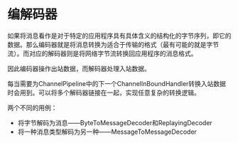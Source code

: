 # 编解码器
如果将消息看作是对于特定的应用程序具有具体含义的结构化的字节序列，即它的数据。那么编码器就是将消息转换为适合于传输的格式（最有可能的就是字节流）。而对应的解码器则是将网络字节流转换回应用程序的消息格式。

因此编码器操作出站数据，而解码器处理入站数据。

每当需要为ChannelPipeline中的下一个ChannelInBoundHandler转换入站数据时会用到。可以将多个解码器链接在一起，实现任意复杂的转换逻辑。

两个不同的用例：
- 将字节解码为消息——ByteToMessageDecoder和ReplayingDecoder
- 将一种消息类型解码为另一种——MessageToMessageDecoder

